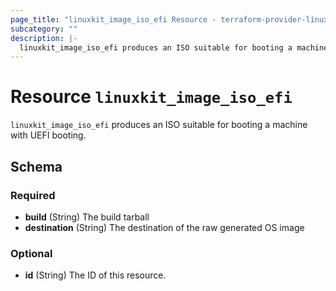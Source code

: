 ```yaml
---
page_title: "linuxkit_image_iso_efi Resource - terraform-provider-linuxkit"
subcategory: ""
description: |-
  linuxkit_image_iso_efi produces an ISO suitable for booting a machine with UEFI booting.
---
```


# Resource `linuxkit_image_iso_efi`

`linuxkit_image_iso_efi` produces an ISO suitable for booting a machine with UEFI booting.



## Schema

### Required

- **build** (String) The build tarball
- **destination** (String) The destination of the raw generated OS image

### Optional

- **id** (String) The ID of this resource.


